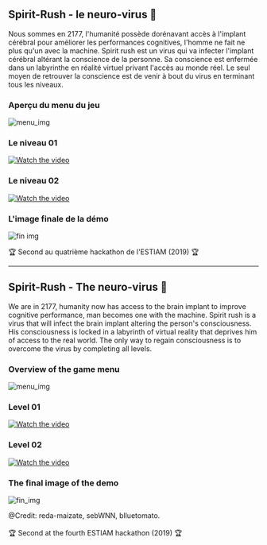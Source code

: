 ## Spirit-Rush - le neuro-virus 👾

Nous sommes en 2177, l'humanité possède dorénavant accès à l'implant cérébral pour améliorer les performances cognitives, 
l'homme ne fait ne plus qu'un avec la machine.
Spirit rush est un virus qui va infecter l'implant cérébral altérant la conscience de la personne.
Sa conscience est enfermée dans un labyrinthe en réalité virtuel privant l'accès au monde réel.
Le seul moyen de retrouver la conscience est de venir à bout du virus en terminant tous les niveaux.

### Aperçu du menu du jeu 
![menu_img](https://i.imgur.com/TYz0lrl.jpg)

### Le niveau 01
[![Watch the video](https://i.imgur.com/ojir4p8.png)](https://youtu.be/Qw97IHBsnkM)

### Le niveau 02
[![Watch the video](https://i.imgur.com/RPFOqHZ.png)](https://youtu.be/MOtsc2PRw6w)

### L'image finale de la démo
![fin img](https://i.imgur.com/UHa693s.jpg)

🏆 Second au quatrième hackathon de l'ESTIAM (2019) 🏆

--------------------------------
## Spirit-Rush - The neuro-virus 👾

We are in 2177, humanity now has access to the brain implant to improve cognitive performance, 
man becomes one with the machine.
Spirit rush is a virus that will infect the brain implant altering the person's consciousness.
His consciousness is locked in a labyrinth of virtual reality that deprives him of access to the real world.
The only way to regain consciousness is to overcome the virus by completing all levels.

### Overview of the game menu
![menu_img](https://i.imgur.com/TYz0lrl.jpg)

### Level 01
[![Watch the video](https://i.imgur.com/ojir4p8.png)](https://youtu.be/Qw97IHBsnkM)

### Level 02
[![Watch the video](https://i.imgur.com/RPFOqHZ.png)](https://youtu.be/MOtsc2PRw6w)

### The final image of the demo
![fin_img](https://i.imgur.com/UHa693s.jpg)

@Credit: reda-maizate, sebWNN, blluetomato.\
\
🏆 Second at the fourth ESTIAM hackathon (2019) 🏆

